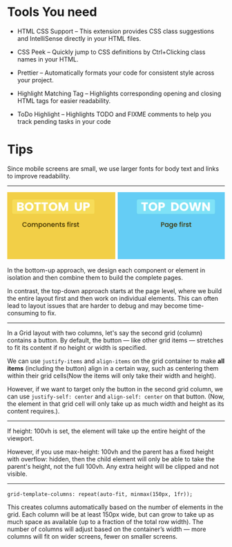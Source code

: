 # Tools You need

- HTML CSS Support – This extension provides CSS class suggestions and IntelliSense directly in your HTML files.

- CSS Peek – Quickly jump to CSS definitions by Ctrl+Clicking class names in your HTML.

- Prettier – Automatically formats your code for consistent style across your project.

- Highlight Matching Tag – Highlights corresponding opening and closing HTML tags for easier readability.

- ToDo Highlight – Highlights TODO and FIXME comments to help you track pending tasks in your code

# Tips

Since mobile screens are small, we use larger fonts for body text and links to improve readability.

---

<img src="./Images/image-1.png" width="600">

In the bottom-up approach, we design each component or element in isolation and then combine them to build the complete pages.

In contrast, the top-down approach starts at the page level, where we build the entire layout first and then work on individual elements. This can often lead to layout issues that are harder to debug and may become time-consuming to fix.

---

In a Grid layout with two columns, let's say the second grid (column) contains a button. By default, the button — like other grid items — stretches to fit its content if no height or width is specified.

We can use `justify-items` and `align-items` on the grid container to make **all items** (including the button) align in a certain way, such as centering them within their grid cells(Now the items will only take their width and height).

However, if we want to target only the button in the second grid column, we can use `justify-self: center` and `align-self: center` on that button. (Now, the element in that grid cell will only take up as much width and height as its content requires.).

---

If height: 100vh is set, the element will take up the entire height of the viewport.

However, if you use max-height: 100vh and the parent has a fixed height with overflow: hidden, then the child element will only be able to take the parent's height, not the full 100vh. Any extra height will be clipped and not visible.

---

`grid-template-columns: repeat(auto-fit, minmax(150px, 1fr));`

This creates columns automatically based on the number of elements in the grid. Each column will be at least 150px wide, but can grow to take up as much space as available (up to a fraction of the total row width).
The number of columns will adjust based on the container’s width — more columns will fit on wider screens, fewer on smaller screens.
